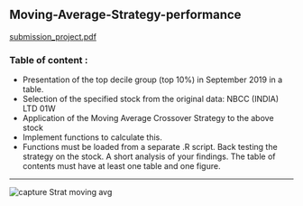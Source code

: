 ## Moving-Average-Strategy-performance

[submission_project.pdf](https://github.com/BL-30/Moving-Average-Strategy-performance/files/10268345/submission_project.pdf)

### Table of content :

- Presentation of the top decile group (top 10%) in September 2019 in a table.
- Selection of the specified stock from the original data: NBCC (INDIA) LTD 01W
- Application of the Moving Average Crossover Strategy to the above stock
- Implement functions to calculate this.
- Functions must be loaded from a separate .R script.
    Back testing the strategy on the stock.
    A short analysis of your findings.
The table of contents must have at least one table and one figure.
----------------------------------------------------------------------------------

![capture Strat moving avg](https://user-images.githubusercontent.com/91438136/208669137-758bd74c-efb2-4487-855f-5f8a290f9aaa.PNG)
